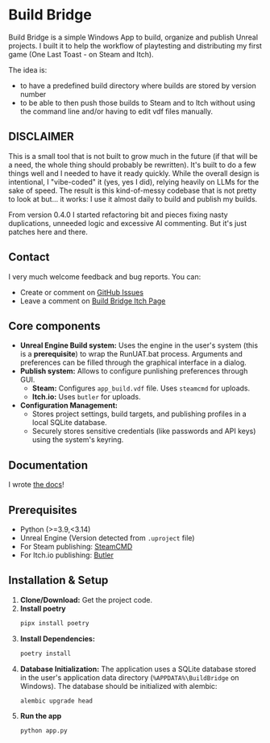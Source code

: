 # Build Bridge

Build Bridge is a simple Windows App to build, organize and publish Unreal projects. I built it to help the workflow of playtesting and distributing my first game (One Last Toast - on Steam and Itch).

The idea is:
- to have a predefined build directory where builds are stored by version number
- to be able to then push those builds to Steam and to Itch without using the command line and/or having to edit vdf files manually.

## DISCLAIMER

This is a small tool that is not built to grow much in the future (if that will be a need, the whole thing should probably be rewritten).
It's built to do a few things well and I needed to have it ready quickly. While the overall design is intentional, I "vibe-coded" it (yes, yes I did), relying heavily on LLMs for the sake of speed. 
The result is this kind-of-messy codebase that is not pretty to look at but... it works: I use it almost daily to build and publish my builds.

From version 0.4.0 I started refactoring bit and pieces fixing nasty duplications, unneeded logic and excessive AI commenting. But it's just patches here and there.

## Contact

I very much welcome feedback and bug reports. You can:
- Create or comment on [GitHub Issues](https://github.com/Collederas/build-bridge/issues)
- Leave a comment on [Build Bridge Itch Page](https://collederas.itch.io/build-bridge)

## Core components

* **Unreal Engine Build system:** Uses the engine in the user's system (this is a **prerequisite**) to wrap the RunUAT.bat process. Arguments and preferences can be filled through the graphical interface in a dialog.
* **Publish system:** Allows to configure punlishing preferences through GUI.
    * **Steam:** Configures `app_build.vdf` file. Uses `steamcmd` for uploads.
    * **Itch.io:** Uses `butler` for uploads.
* **Configuration Management:**
    * Stores project settings, build targets, and publishing profiles in a local SQLite database.
    * Securely stores sensitive credentials (like passwords and API keys) using the system's keyring.

## Documentation

I wrote [the docs](https://collederas.github.io/build-bridge/)!

## Prerequisites

* Python (>=3.9,<3.14)
* Unreal Engine (Version detected from `.uproject` file)
* For Steam publishing: [SteamCMD](https://developer.valvesoftware.com/wiki/SteamCMD#Downloading_SteamCMD)
* For Itch.io publishing: [Butler](https://itchio.itch.io/butler)

## Installation & Setup

1.  **Clone/Download:** Get the project code.
2. **Install poetry**
    ```bash
    pipx install poetry
    ```
2.  **Install Dependencies:**
    ```bash
    poetry install
    ```
3.  **Database Initialization:** The application uses a SQLite database stored in the user's application data directory (`%APPDATA%\BuildBridge` on Windows). The database should be initialized with alembic:
    ```
    alembic upgrade head
    ```
5. **Run the app**
   ```bash
   python app.py
   ```
